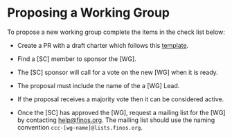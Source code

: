 # Proposing a Working Group

To propose a new working group complete the items in the check list below:

* Create a PR with a draft charter which follows this [template](../templates/charter.md).
* Find a [SC] member to sponsor the [WG].
* The [SC] sponsor will call for a vote on the new [WG] when it is ready.
* The proposal must include the name of the a [WG] Lead.
* If the proposal receives a majority vote then it can be considered active.


* Once the [SC] has approved the [WG], request a mailing list for the [WG] by contacting <help@finos.org>. The mailing list should use the naming convention `ccc-[wg-name]@lists.finos.org`.
